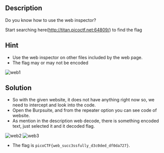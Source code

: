 ## Description

Do you know how to use the web inspector?

Start searching here(http://titan.picoctf.net:64809/) to find the flag

## Hint

  - Use the web inspector on other files included by the web page.
  - The flag may or may not be encoded

![web1](https://github.com/user-attachments/assets/18620b33-5c1b-4a20-81cb-29db770b1ac8)

## Solution

  - So with the given website, it does not have anything right now so, we need to intercept and look into the code.
  - Open the Burpsuite, and from the repeater option you can see code of website.
  - As mention in the description web decode, there is something encoded text, just selected it and it decoded flag.

![web2](https://github.com/user-attachments/assets/e1d1a493-ea83-4606-8420-a5bb3e6578c4)
![web3](https://github.com/user-attachments/assets/858ff9be-85c9-4cea-82f9-dffd53a592a5)

  - The flag is `picoCTF{web_succ3ssfully_d3c0ded_df0da727}`.



